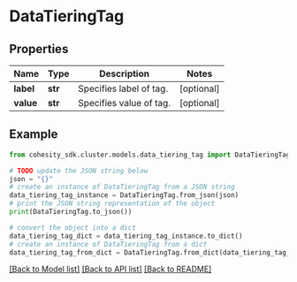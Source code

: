 # DataTieringTag


## Properties

Name | Type | Description | Notes
------------ | ------------- | ------------- | -------------
**label** | **str** | Specifies label of tag. | [optional] 
**value** | **str** | Specifies value of tag. | [optional] 

## Example

```python
from cohesity_sdk.cluster.models.data_tiering_tag import DataTieringTag

# TODO update the JSON string below
json = "{}"
# create an instance of DataTieringTag from a JSON string
data_tiering_tag_instance = DataTieringTag.from_json(json)
# print the JSON string representation of the object
print(DataTieringTag.to_json())

# convert the object into a dict
data_tiering_tag_dict = data_tiering_tag_instance.to_dict()
# create an instance of DataTieringTag from a dict
data_tiering_tag_from_dict = DataTieringTag.from_dict(data_tiering_tag_dict)
```
[[Back to Model list]](../README.md#documentation-for-models) [[Back to API list]](../README.md#documentation-for-api-endpoints) [[Back to README]](../README.md)


